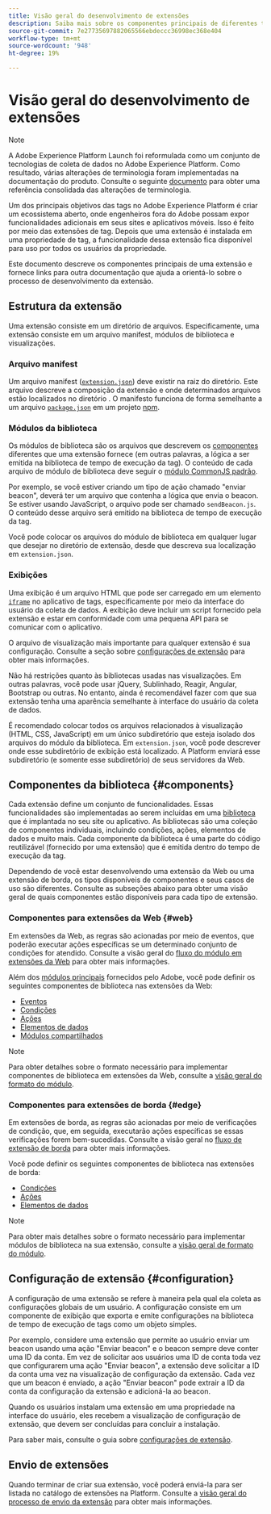 ```yaml
---
title: Visão geral do desenvolvimento de extensões
description: Saiba mais sobre os componentes principais de diferentes tipos de extensão de tag e o processo de desenvolvimento de extensão no Adobe Experience Platform.
source-git-commit: 7e27735697882065566ebdeccc36998ec368e404
workflow-type: tm+mt
source-wordcount: '948'
ht-degree: 19%

---
```


# Visão geral do desenvolvimento de extensões

>[!NOTE]
>
>A Adobe Experience Platform Launch foi reformulada como um conjunto de tecnologias de coleta de dados no Adobe Experience Platform. Como resultado, várias alterações de terminologia foram implementadas na documentação do produto. Consulte o seguinte [documento](../term-updates.md) para obter uma referência consolidada das alterações de terminologia.

Um dos principais objetivos das tags no Adobe Experience Platform é criar um ecossistema aberto, onde engenheiros fora do Adobe possam expor funcionalidades adicionais em seus sites e aplicativos móveis. Isso é feito por meio das extensões de tag. Depois que uma extensão é instalada em uma propriedade de tag, a funcionalidade dessa extensão fica disponível para uso por todos os usuários da propriedade.

Este documento descreve os componentes principais de uma extensão e fornece links para outra documentação que ajuda a orientá-lo sobre o processo de desenvolvimento da extensão.

## Estrutura da extensão

Uma extensão consiste em um diretório de arquivos. Especificamente, uma extensão consiste em um arquivo manifest, módulos de biblioteca e visualizações.

### Arquivo manifest

Um arquivo manifest ([`extension.json`](./manifest.md)) deve existir na raiz do diretório. Este arquivo descreve a composição da extensão e onde determinados arquivos estão localizados no diretório . O manifesto funciona de forma semelhante a um arquivo [`package.json`](https://docs.npmjs.com/files/package.json) em um projeto [npm](https://www.npmjs.com/).

### Módulos da biblioteca

Os módulos de biblioteca são os arquivos que descrevem os [componentes](#components) diferentes que uma extensão fornece (em outras palavras, a lógica a ser emitida na biblioteca de tempo de execução da tag). O conteúdo de cada arquivo de módulo de biblioteca deve seguir o [módulo CommonJS padrão](http://wiki.commonjs.org/wiki/Modules/1.1.1).

Por exemplo, se você estiver criando um tipo de ação chamado &quot;enviar beacon&quot;, deverá ter um arquivo que contenha a lógica que envia o beacon. Se estiver usando JavaScript, o arquivo pode ser chamado `sendBeacon.js`. O conteúdo desse arquivo será emitido na biblioteca de tempo de execução da tag.

Você pode colocar os arquivos do módulo de biblioteca em qualquer lugar que desejar no diretório de extensão, desde que descreva sua localização em `extension.json`.

### Exibições

Uma exibição é um arquivo HTML que pode ser carregado em um elemento [`iframe`](https://developer.mozilla.org/pt-BR/docs/Web/HTML/Element/iframe) no aplicativo de tags, especificamente por meio da interface do usuário da coleta de dados. A exibição deve incluir um script fornecido pela extensão e estar em conformidade com uma pequena API para se comunicar com o aplicativo.

O arquivo de visualização mais importante para qualquer extensão é sua configuração. Consulte a seção sobre [configurações de extensão](#configuration) para obter mais informações.

Não há restrições quanto às bibliotecas usadas nas visualizações. Em outras palavras, você pode usar jQuery, Sublinhado, Reagir, Angular, Bootstrap ou outras. No entanto, ainda é recomendável fazer com que sua extensão tenha uma aparência semelhante à interface do usuário da coleta de dados.

É recomendado colocar todos os arquivos relacionados à visualização (HTML, CSS, JavaScript) em um único subdiretório que esteja isolado dos arquivos do módulo da biblioteca. Em `extension.json`, você pode descrever onde esse subdiretório de exibição está localizado. A Platform enviará esse subdiretório (e somente esse subdiretório) de seus servidores da Web.

## Componentes da biblioteca {#components}

Cada extensão define um conjunto de funcionalidades. Essas funcionalidades são implementadas ao serem incluídas em uma [biblioteca](../ui/publishing/libraries.md) que é implantada no seu site ou aplicativo. As bibliotecas são uma coleção de componentes individuais, incluindo condições, ações, elementos de dados e muito mais. Cada componente da biblioteca é uma parte do código reutilizável (fornecido por uma extensão) que é emitida dentro do tempo de execução da tag.

Dependendo de você estar desenvolvendo uma extensão da Web ou uma extensão de borda, os tipos disponíveis de componentes e seus casos de uso são diferentes. Consulte as subseções abaixo para obter uma visão geral de quais componentes estão disponíveis para cada tipo de extensão.

### Componentes para extensões da Web {#web}

Em extensões da Web, as regras são acionadas por meio de eventos, que poderão executar ações específicas se um determinado conjunto de condições for atendido. Consulte a visão geral do [fluxo do módulo em extensões da Web](./web/flow.md) para obter mais informações.

Além dos [módulos principais](./web/core.md) fornecidos pelo Adobe, você pode definir os seguintes componentes de biblioteca nas extensões da Web:

* [Eventos](./web/event-types.md)
* [Condições](./web/condition-types.md)
* [Ações](./web/action-types.md)
* [Elementos de dados](./web/data-element-types.md)
* [Módulos compartilhados](./web/shared.md)

>[!NOTE]
>
>Para obter detalhes sobre o formato necessário para implementar componentes de biblioteca em extensões da Web, consulte a [visão geral do formato do módulo](./web/format.md).

### Componentes para extensões de borda {#edge}

Em extensões de borda, as regras são acionadas por meio de verificações de condição, que, em seguida, executarão ações específicas se essas verificações forem bem-sucedidas. Consulte a visão geral no [fluxo de extensão de borda](./edge/flow.md) para obter mais informações.

Você pode definir os seguintes componentes de biblioteca nas extensões de borda:

* [Condições](./edge/condition-types.md)
* [Ações](./edge/action-types.md)
* [Elementos de dados](./edge/data-element-types.md)

>[!NOTE]
>
>Para obter mais detalhes sobre o formato necessário para implementar módulos de biblioteca na sua extensão, consulte a [visão geral de formato do módulo](./edge/format.md).

## Configuração de extensão {#configuration}

A configuração de uma extensão se refere à maneira pela qual ela coleta as configurações globais de um usuário. A configuração consiste em um componente de exibição que exporta e emite configurações na biblioteca de tempo de execução de tags como um objeto simples.

Por exemplo, considere uma extensão que permite ao usuário enviar um beacon usando uma ação &quot;Enviar beacon&quot; e o beacon sempre deve conter uma ID da conta. Em vez de solicitar aos usuários uma ID de conta toda vez que configurarem uma ação &quot;Enviar beacon&quot;, a extensão deve solicitar a ID da conta uma vez na visualização de configuração da extensão. Cada vez que um beacon é enviado, a ação &quot;Enviar beacon&quot; pode extrair a ID da conta da configuração da extensão e adicioná-la ao beacon.

Quando os usuários instalam uma extensão em uma propriedade na interface do usuário, eles recebem a visualização de configuração de extensão, que devem ser concluídas para concluir a instalação.

Para saber mais, consulte o guia sobre [configurações de extensão](./configuration.md).

## Envio de extensões

Quando terminar de criar sua extensão, você poderá enviá-la para ser listada no catálogo de extensões na Platform. Consulte a [visão geral do processo de envio da extensão](./submit/overview.md) para obter mais informações.